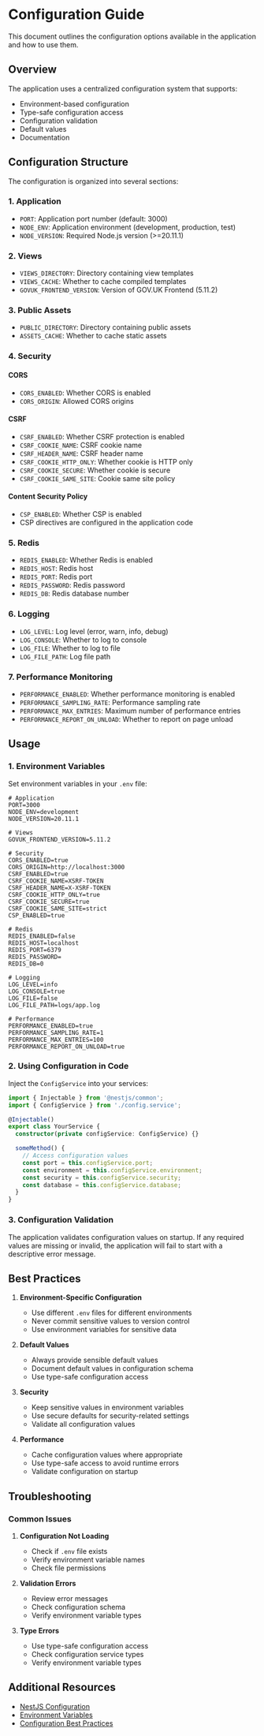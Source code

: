 # Configuration Guide

This document outlines the configuration options available in the application and how to use them.

## Overview

The application uses a centralized configuration system that supports:
- Environment-based configuration
- Type-safe configuration access
- Configuration validation
- Default values
- Documentation

## Configuration Structure

The configuration is organized into several sections:

### 1. Application
- `PORT`: Application port number (default: 3000)
- `NODE_ENV`: Application environment (development, production, test)
- `NODE_VERSION`: Required Node.js version (>=20.11.1)

### 2. Views
- `VIEWS_DIRECTORY`: Directory containing view templates
- `VIEWS_CACHE`: Whether to cache compiled templates
- `GOVUK_FRONTEND_VERSION`: Version of GOV.UK Frontend (5.11.2)

### 3. Public Assets
- `PUBLIC_DIRECTORY`: Directory containing public assets
- `ASSETS_CACHE`: Whether to cache static assets

### 4. Security
#### CORS
- `CORS_ENABLED`: Whether CORS is enabled
- `CORS_ORIGIN`: Allowed CORS origins

#### CSRF
- `CSRF_ENABLED`: Whether CSRF protection is enabled
- `CSRF_COOKIE_NAME`: CSRF cookie name
- `CSRF_HEADER_NAME`: CSRF header name
- `CSRF_COOKIE_HTTP_ONLY`: Whether cookie is HTTP only
- `CSRF_COOKIE_SECURE`: Whether cookie is secure
- `CSRF_COOKIE_SAME_SITE`: Cookie same site policy

#### Content Security Policy
- `CSP_ENABLED`: Whether CSP is enabled
- CSP directives are configured in the application code

### 5. Redis
- `REDIS_ENABLED`: Whether Redis is enabled
- `REDIS_HOST`: Redis host
- `REDIS_PORT`: Redis port
- `REDIS_PASSWORD`: Redis password
- `REDIS_DB`: Redis database number

### 6. Logging
- `LOG_LEVEL`: Log level (error, warn, info, debug)
- `LOG_CONSOLE`: Whether to log to console
- `LOG_FILE`: Whether to log to file
- `LOG_FILE_PATH`: Log file path

### 7. Performance Monitoring
- `PERFORMANCE_ENABLED`: Whether performance monitoring is enabled
- `PERFORMANCE_SAMPLING_RATE`: Performance sampling rate
- `PERFORMANCE_MAX_ENTRIES`: Maximum number of performance entries
- `PERFORMANCE_REPORT_ON_UNLOAD`: Whether to report on page unload

## Usage

### 1. Environment Variables

Set environment variables in your `.env` file:

```env
# Application
PORT=3000
NODE_ENV=development
NODE_VERSION=20.11.1

# Views
GOVUK_FRONTEND_VERSION=5.11.2

# Security
CORS_ENABLED=true
CORS_ORIGIN=http://localhost:3000
CSRF_ENABLED=true
CSRF_COOKIE_NAME=XSRF-TOKEN
CSRF_HEADER_NAME=X-XSRF-TOKEN
CSRF_COOKIE_HTTP_ONLY=true
CSRF_COOKIE_SECURE=true
CSRF_COOKIE_SAME_SITE=strict
CSP_ENABLED=true

# Redis
REDIS_ENABLED=false
REDIS_HOST=localhost
REDIS_PORT=6379
REDIS_PASSWORD=
REDIS_DB=0

# Logging
LOG_LEVEL=info
LOG_CONSOLE=true
LOG_FILE=false
LOG_FILE_PATH=logs/app.log

# Performance
PERFORMANCE_ENABLED=true
PERFORMANCE_SAMPLING_RATE=1
PERFORMANCE_MAX_ENTRIES=100
PERFORMANCE_REPORT_ON_UNLOAD=true
```

### 2. Using Configuration in Code

Inject the `ConfigService` into your services:

```typescript
import { Injectable } from '@nestjs/common';
import { ConfigService } from './config.service';

@Injectable()
export class YourService {
  constructor(private configService: ConfigService) {}

  someMethod() {
    // Access configuration values
    const port = this.configService.port;
    const environment = this.configService.environment;
    const security = this.configService.security;
    const database = this.configService.database;
  }
}
```

### 3. Configuration Validation

The application validates configuration values on startup. If any required values are missing or invalid, the application will fail to start with a descriptive error message.

## Best Practices

1. **Environment-Specific Configuration**
   - Use different `.env` files for different environments
   - Never commit sensitive values to version control
   - Use environment variables for sensitive data

2. **Default Values**
   - Always provide sensible default values
   - Document default values in configuration schema
   - Use type-safe configuration access

3. **Security**
   - Keep sensitive values in environment variables
   - Use secure defaults for security-related settings
   - Validate all configuration values

4. **Performance**
   - Cache configuration values where appropriate
   - Use type-safe access to avoid runtime errors
   - Validate configuration on startup

## Troubleshooting

### Common Issues

1. **Configuration Not Loading**
   - Check if `.env` file exists
   - Verify environment variable names
   - Check file permissions

2. **Validation Errors**
   - Review error messages
   - Check configuration schema
   - Verify environment variable types

3. **Type Errors**
   - Use type-safe configuration access
   - Check configuration service types
   - Verify environment variable types

## Additional Resources

- [NestJS Configuration](https://docs.nestjs.com/techniques/configuration)
- [Environment Variables](https://12factor.net/config)
- [Configuration Best Practices](https://martinfowler.com/articles/configurationAsCode.html) 